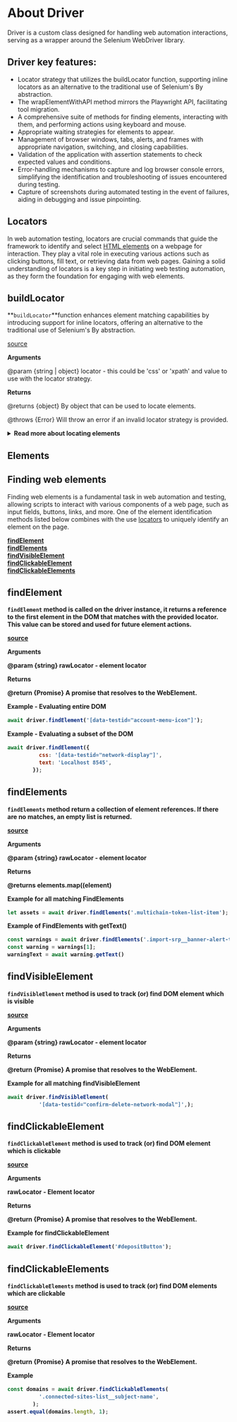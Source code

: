 # About Driver

Driver is a custom class designed for handling web automation interactions, serving as a wrapper around the Selenium WebDriver library.

## Driver key features:

- Locator strategy that utilizes the buildLocator function, supporting inline locators as an alternative to the traditional use of Selenium's By abstraction.
- The wrapElementWithAPI method mirrors the Playwright API, facilitating tool migration.
- A comprehensive suite of methods for finding elements, interacting with them, and performing actions using keyboard and mouse.
- Appropriate waiting strategies for elements to appear.
- Management of browser windows, tabs, alerts, and frames with appropriate navigation, switching, and closing capabilities.
- Validation of the application with assertion statements to check expected values and conditions.
- Error-handling mechanisms to capture and log browser console errors, simplifying the identification and troubleshooting of issues encountered during testing.
- Capture of screenshots during automated testing in the event of failures, aiding in debugging and issue pinpointing.

## Locators

In web automation testing, locators are crucial commands that guide the framework to identify and select [HTML elements](https://www.w3schools.com/html/default.asp) on a webpage for interaction. They play a vital role in executing various actions such as clicking buttons, fill text, or retrieving data from web pages. Gaining a solid understanding of locators is a key step in initiating web testing automation, as they form the foundation for engaging with web elements.

## buildLocator

**`buildLocator`**function enhances element matching capabilities by introducing support for inline locators, offering an alternative to the traditional use of Selenium's By abstraction.

[source](https://github.com/MetaMask/metamask-extension/blob/develop/test/e2e/webdriver/driver.js#L152C3-L152C15)

**Arguments**

@param {string | object} locator - this could be 'css' or 'xpath' and value to use with the locator strategy.

**Returns**

@returns {object} By object that can be used to locate elements.

@throws {Error} Will throw an error if an invalid locator strategy is provided.

<details><summary><b>Read more about locating elements</b></summary>
<br/>

## Locate element by CSS

CSS Selectors in Selenium are string patterns used to identify an element based on a combination of HTML tag, id, class, and attributes.

### **Class - CSS Selector**

---

To locate an element by its class using a CSS selector, prepend the class name with a dot (.) symbol.

![Screenshot displays the send transaction screen of MetaMask, highlighting how to locate the amount text box using its class.](https://github.com/MetaMask/metamask-extension/blob/develop/test/e2e/webdriver/image/classSelector.png)

Screenshot displays the send transaction screen of MetaMask, highlighting how to locate the amount text box using its class.

Syntax for locating by Class

```jsx
await driver.findElement('.unit-input__input’);
```

### **ID - CSS selector**
---

To locate an element by its ID using a CSS selector, prepend the ID with a hash sign (#).

![Screenshot displays the login screen of MetaMask, highlighting how to locate the password text box using its ID.](https://github.com/MetaMask/metamask-extension/blob/develop/test/e2e/webdriver/image/idSelector.png)

Screenshot displays the login screen of MetaMask, highlighting how to locate the password text box using its ID.

Syntax for locating by ID

```tsx
await driver.findElement('#password');
```

### **Attribute - CSS selector**

---

To target an element based on its attribute using a CSS selector, use square brackets ([]) to specify the attribute name and its value.

![Screenshot displays the overview screen of MetaMask, highlighting how to locate the button ‘Buy & Sell’ using its unique attribute **data-testid and its value**.](https://github.com/MetaMask/metamask-extension/blob/develop/test/e2e/webdriver/image/attributeSelector.png)

Screenshot displays the overview screen of MetaMask, highlighting how to locate the button ‘Buy & Sell’ using its unique attribute **data-testid and its value**.

Syntax for locating the attribute **data-testid**

```tsx
await driver.findElement('[data-testid="eth-overview-buy"]');
```

### **Attribute and tag - CSS  Selector**

---

Tag and attribute selectors provide a powerful way to precisely target and style HTML elements based on their type and characteristics.

![Screenshot displays the onboarding - Add custom network screen of MetaMask, highlighting how to locate the input field using the tag name and attribute type text.](https://github.com/MetaMask/metamask-extension/blob/develop/test/e2e/webdriver/imageattributeTagSelector.png)

Screenshot displays the onboarding - Add custom network screen of MetaMask, highlighting how to locate the input field using the tag name and attribute type text.

Syntax for locating the elements of type input text.

```tsx
await driver.findElements('input[type="text"]')
```

## **Locate element by link text**

This type of CSS locator applies only to hyperlink texts with the anchor tags.

![Screenshot displays the contacts screen of MetaMask, highlighting how to locate the ‘Delete contact’ link using its type as Anchor(a).](https://github.com/MetaMask/metamask-extension/blob/develop/test/e2e/webdriver/linkTextSelector.png)

Screenshot displays the contacts screen of MetaMask, highlighting how to locate the ‘Delete contact’ link using its type as Anchor(a).

Syntax for locating the links

```tsx
await driver.findElement({ text: 'Delete contact', tag: 'a' });
```

## **Locate element by XPath**


To locate an element by XPath, use a path expression to navigate through elements and attributes in the HTML document.

![Screenshot displays the contacts screen of MetaMask, highlighting how to locate the ‘Delete contact’ link using its type as Anchor(a).](https://github.com/MetaMask/metamask-extension/blob/develop/test/e2e/webdriver/xpath.png)

Screenshot displays the contacts screen of MetaMask, highlighting how to locate the ‘Delete contact’ link using its type as Anchor(a).

Syntax for locating the button element that contains text ‘Confirm’

```tsx
await driver.findClickableElement({ text: 'Confirm', tag: 'button' });
```

Another syntax for locating the div menu element that contains text ‘Settings’

```tsx
await driver.clickElement({ text: 'Settings', tag: 'div' });
```

# **** Note - locators ****

Our team utilizes a custom locator identification syntax consisting of Element Type, Identifier Type, and Identifier Value for efficient. Adherence to this syntax is crucial for maintaining consistency and streamlining our workflow

Selenium syntax for locator declaration

```jsx
const passwordBox = await findElement(driver, By.css('#password'))
await passwordBox.sendKeys('password123')
```

Our framework syntax

```tsx
await driver.fill('#password', 'password123');
```

</details>

## Elements

## Finding web elements

Finding web elements is a fundamental task in web automation and testing, allowing scripts to interact with various components of a web page, such as input fields, buttons, links, and more. One of the element identification methods listed below combines with the use [locators](#locators) to uniquely identify an element on the page.

<b>[findElement](#findelement)</br>
<b>[findElements](#findelements)</br>
<b>[findVisibleElement](#findVisibleElement)</br>
<b>[findClickableElement](#findClickableElement)</br>
<b>[findClickableElements](#findClickableElements)</br>

## **findElement**

**`findElement`** method is called on the driver instance, it returns a reference to the first element in the DOM that matches with the provided locator. This value can be stored and used for future element actions.

[source](https://github.com/MetaMask/metamask-extension/blob/develop/test/e2e/webdriver/driver.js#L323)

**Arguments**

@param {string} rawLocator - element locator

**Returns**

@return {Promise<WebElement>} A promise that resolves to the WebElement.

**Example - Evaluating entire DOM**

```jsx
await driver.findElement('[data-testid="account-menu-icon"]');
```

Example - **Evaluating a subset of the DOM**

```jsx
await driver.findElement({
          css: '[data-testid="network-display"]',
          text: 'Localhost 8545',
        });
```

## **findElements**


**`findElements`** method return a collection of element references. If there are no matches, an empty list is returned.

[source](https://github.com/MetaMask/metamask-extension/blob/develop/test/e2e/webdriver/driver.js#L347)

**Arguments**

@param {string} rawLocator - element locator

**Returns**

@returns elements.map((element)

**Example for all matching FindElements**

```jsx
let assets = await driver.findElements('.multichain-token-list-item');
```

Example of FindElements with getText()

```jsx
const warnings = await driver.findElements('.import-srp__banner-alert-text');
const warning = warnings[1];
warningText = await warning.getText()
```

## **findVisibleElement**

**`findVisibleElement`** method is used to track (or) find DOM element which is visible

[source](https://github.com/MetaMask/metamask-extension/blob/develop/test/e2e/webdriver/driver.js#L332)

**Arguments**

@param {string} rawLocator - element locator

**Returns**

@return {Promise<WebElement>} A promise that resolves to the WebElement.

**Example for all matching** findVisibleElement

```jsx
await driver.findVisibleElement(
          '[data-testid="confirm-delete-network-modal"]',);
```

## findClickableElement

**`findClickableElement`** method is used to track (or) find DOM element which is clickable

[source](https://github.com/MetaMask/metamask-extension/blob/develop/test/e2e/webdriver/driver.js#L338)

**Arguments**

rawLocator - Element locator

**Returns**

@return {Promise<WebElement>} A promise that resolves to the WebElement.

**Example for f**indClickableElement

```jsx
await driver.findClickableElement('#depositButton');
```

## findClickableElements

**`findClickableElements`** method is used to track (or) find DOM elements which are clickable

[source](https://github.com/MetaMask/metamask-extension/blob/develop/test/e2e/webdriver/driver.js#L356)

**Arguments**

rawLocator - Element locator

**Returns**

@return {Promise<WebElement>} A promise that resolves to the WebElement.

**Example**

```jsx
const domains = await driver.findClickableElements(
          '.connected-sites-list__subject-name',
        );
assert.equal(domains.length, 1);
```